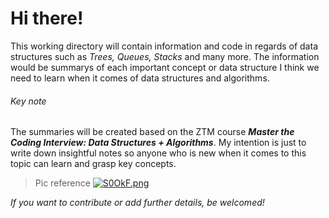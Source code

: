 # Hi there!

This working directory will contain information and code in regards of data structures such as *Trees, Queues, Stacks* and many more. The information would be summarys of each important concept or data structure I think we need to learn when it comes of data structures and algorithms.

###### Key note
The summaries will be created based on the ZTM course ***Master the Coding Interview: Data Structures + Algorithms***. My intention is just to write down insightful notes so anyone who is new when it comes to this topic can learn and grasp key concepts. 

> Pic reference
[![S0OkF.png](https://s13.gifyu.com/images/S0OkF.png)](https://gifyu.com/image/S0OkF)


*If you want to contribute or add further details, be welcomed!*

